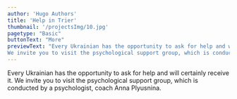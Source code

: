 ```yaml
---
author: 'Hugo Authors'
title: 'Help in Trier'
thumbnail: '/projectsImg/10.jpg'
pagetype: "Basic"
buttonText: "More"
previewText: "Every Ukrainian has the opportunity to ask for help and will certainly receive it.
We invite you to visit the psychological support group, which is conducted by a psychologist, coach Anna Plyusnina."
---
```


Every Ukrainian has the opportunity to ask for help and will certainly receive it.
We invite you to visit the psychological support group, which is conducted by a psychologist, coach Anna Plyusnina.